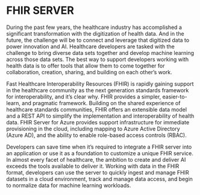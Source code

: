 # FHIR SERVER
During the past few years, the healthcare industry has accomplished a significant transformation with the digitization of health data. And in the future, the challenge will be to connect and leverage that digitized data to power innovation and AI. Healthcare developers are tasked with the challenge to bring diverse data sets together and develop machine learning across those data sets. The best way to support developers working with health data is to offer tools that allow them to come together for collaboration, creation, sharing, and building on each other’s work.

Fast Healthcare Interoperability Resources (FHIR) is rapidly gaining support in the healthcare community as the next generation standards framework for interoperability, and it’s clear why. FHIR provides a simpler, easier-to-learn, and pragmatic framework. Building on the shared experience of healthcare standards communities, FHIR offers an extensible data model and a REST API to simplify the implementation and interoperability of health data. FHIR Server for Azure provides support infrastructure for immediate provisioning in the cloud, including mapping to Azure Active Directory (Azure AD), and the ability to enable role-based access controls (RBAC).

Developers can save time when it’s required to integrate a FHIR server into an application or use it as a foundation to customize a unique FHIR service. In almost every facet of healthcare, the ambition to create and deliver AI exceeds the tools available to deliver it. Working with data in the FHIR format, developers can use the server to quickly ingest and manage FHIR datasets in a cloud environment, track and manage data access, and begin to normalize data for machine learning workloads.
